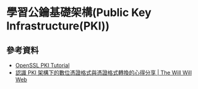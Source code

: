 # 學習公鑰基礎架構(Public Key Infrastructure(PKI))

## 參考資料

* [OpenSSL PKI Tutorial](https://pki-tutorial.readthedocs.io/en/latest/)
* [認識 PKI 架構下的數位憑證格式與憑證格式轉換的心得分享 | The Will Will Web](https://blog.miniasp.com/post/2018/04/21/PKI-Digital-Certificate-Format-Convertion-Notes)
